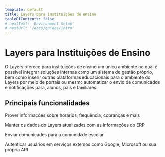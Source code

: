 ```yaml
---
template: default
title: Layers para instituições de ensino
tableOfContents: false
# nextText: 'Environment Setup'
# nextUrl: '/docs/guides/intro'
---
```


# Layers para Instituições de Ensino

O Layers oferece para instituições de ensino um único ambiente no qual é possível integrar soluções internas como um sistema de gestão próprio, bem como inserir outras plataformas educacionais para o ambiente do Layers por meio de portais ou mesmo automatizar o envio de comunicados e notificações para, alunos, pais e familiares.

## Principais funcionalidades

<docs-cards>
  <docs-card header="Hub de APIs" href="/docs/concepts/funcionalidades/hub-de-apis" icon="/docs/assets/icons/guide-installation-icon.svg" hover-icon="/docs/assets/icons/guide-installation-icon-hover.svg">
    <p>Prover informações sobre horários, frequência, cobranças e mais</p>
  </docs-card>

  <docs-card header="Sincronização de Dados" href="/docs/concepts/funcionalidades/sincronizacao-de-dados" icon="/docs/assets/icons/guide-components-icon.svg" hover-icon="/docs/assets/icons/guide-components-icon-hover.svg">
    <p>Manter os dados do Layers atualizados com as informações do ERP</p>
  </docs-card>

  <docs-card header="Comunicação" href="/docs/concepts/funcionalidades/comunicacao" icon="/docs/assets/icons/guide-native-icon.svg" hover-icon="/docs/assets/icons/guide-native-icon-hover.svg">
    <p>Enviar comunicados para a comunidade escolar</p>
  </docs-card>

  <docs-card header="Login Federado" href="/docs/concepts/funcionalidades/login-federado" icon="/docs/assets/icons/guide-theming-icon.svg" hover-icon="/docs/assets/icons/guide-theming-icon-hover.svg">
    <p>Autenticar usuários em serviços externos como Google, Microsoft ou sua própria API</p>
  </docs-card>
</docs-cards>
